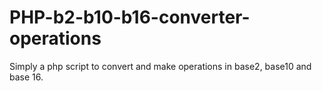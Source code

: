 # PHP-b2-b10-b16-converter-operations
Simply a php script to convert and make operations in base2, base10 and base 16.
